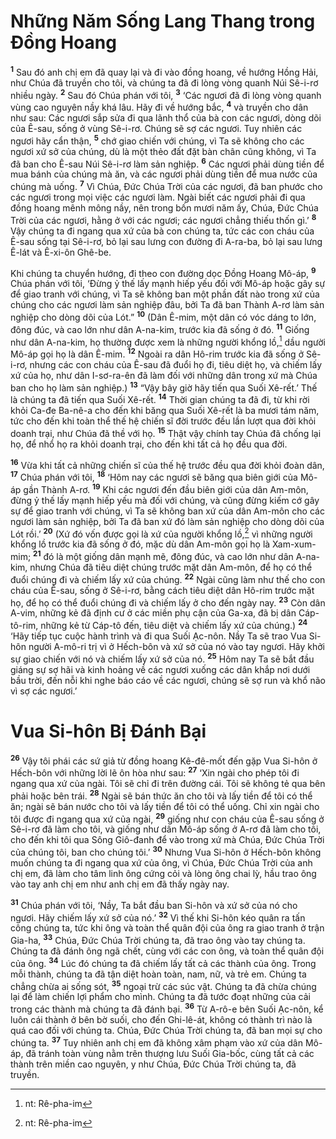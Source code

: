 # Những Năm Sống Lang Thang trong Ðồng Hoang
<sup><b>1</b></sup> Sau đó anh chị em đã quay lại và đi vào đồng hoang, về hướng Hồng Hải, như Chúa đã truyền cho tôi, và chúng ta đã đi lòng vòng quanh Núi Sê-i-rơ nhiều ngày. <sup><b>2</b></sup> Sau đó Chúa phán với tôi, <sup><b>3</b></sup> ‘Các ngươi đã đi lòng vòng quanh vùng cao nguyên nầy khá lâu. Hãy đi về hướng bắc, <sup><b>4</b></sup> và truyền cho dân như sau: Các ngươi sắp sửa đi qua lãnh thổ của bà con các ngươi, dòng dõi của Ê-sau, sống ở vùng Sê-i-rơ. Chúng sẽ sợ các ngươi. Tuy nhiên các ngươi hãy cẩn thận, <sup><b>5</b></sup> chớ giao chiến với chúng, vì Ta sẽ không cho các ngươi xứ sở của chúng, dù là một thẻo đất đặt bàn chân cũng không, vì Ta đã ban cho Ê-sau Núi Sê-i-rơ làm sản nghiệp. <sup><b>6</b></sup> Các ngươi phải dùng tiền để mua bánh của chúng mà ăn, và các ngươi phải dùng tiền để mua nước của chúng mà uống. <sup><b>7</b></sup> Vì Chúa, Ðức Chúa Trời của các ngươi, đã ban phước cho các ngươi trong mọi việc các ngươi làm. Ngài biết các ngươi phải đi qua đồng hoang mênh mông nầy, nên trong bốn mươi năm ấy, Chúa, Ðức Chúa Trời của các ngươi, hằng ở với các ngươi; các ngươi chẳng thiếu thốn gì.’ <sup><b>8</b></sup> Vậy chúng ta đi ngang qua xứ của bà con chúng ta, tức các con cháu của Ê-sau sống tại Sê-i-rơ, bỏ lại sau lưng con đường đi A-ra-ba, bỏ lại sau lưng Ê-lát và Ê-xi-ôn Ghê-be.

Khi chúng ta chuyển hướng, đi theo con đường dọc Ðồng Hoang Mô-áp, <sup><b>9</b></sup> Chúa phán với tôi, ‘Ðừng ỷ thế lấy mạnh hiếp yếu đối với Mô-áp hoặc gây sự để giao tranh với chúng, vì Ta sẽ không ban một phần đất nào trong xứ của chúng cho các ngươi làm sản nghiệp đâu, bởi Ta đã ban Thành A-rơ làm sản nghiệp cho dòng dõi của Lót.” <sup><b>10</b></sup> (Dân Ê-mim, một dân có vóc dáng to lớn, đông đúc, và cao lớn như dân A-na-kim, trước kia đã sống ở đó. <sup><b>11</b></sup> Giống như dân A-na-kim, họ thường được xem là những người khổng lồ,[^1] dầu người Mô-áp gọi họ là dân Ê-mim. <sup><b>12</b></sup> Ngoài ra dân Hô-rim trước kia đã sống ở Sê-i-rơ, nhưng các con cháu của Ê-sau đã đuổi họ đi, tiêu diệt họ, và chiếm lấy xứ của họ, như dân I-sơ-ra-ên đã làm đối với những dân trong xứ mà Chúa ban cho họ làm sản nghiệp.) <sup><b>13</b></sup> “Vậy bây giờ hãy tiến qua Suối Xê-rết.’ Thế là chúng ta đã tiến qua Suối Xê-rết. <sup><b>14</b></sup> Thời gian chúng ta đã đi, từ khi rời khỏi Ca-đe Ba-nê-a cho đến khi băng qua Suối Xê-rết là ba mươi tám năm, tức cho đến khi toàn thể thế hệ chiến sĩ đời trước đều lần lượt qua đời khỏi doanh trại, như Chúa đã thề với họ. <sup><b>15</b></sup> Thật vậy chính tay Chúa đã chống lại họ, để nhổ họ ra khỏi doanh trại, cho đến khi tất cả họ đều qua đời.

<sup><b>16</b></sup> Vừa khi tất cả những chiến sĩ của thế hệ trước đều qua đời khỏi đoàn dân, <sup><b>17</b></sup> Chúa phán với tôi, <sup><b>18</b></sup> ‘Hôm nay các ngươi sẽ băng qua biên giới của Mô-áp gần Thành A-rơ. <sup><b>19</b></sup> Khi các ngươi đến đầu biên giới của dân Am-môn, đừng ỷ thế lấy mạnh hiếp yếu mà đối với chúng, và cũng đừng kiếm cớ gây sự để giao tranh với chúng, vì Ta sẽ không ban xứ của dân Am-môn cho các ngươi làm sản nghiệp, bởi Ta đã ban xứ đó làm sản nghiệp cho dòng dõi của Lót rồi.’ <sup><b>20</b></sup> (Xứ đó vốn được gọi là xứ của người khổng lồ,[^2] vì những người khổng lồ trước kia đã sống ở đó, mặc dù dân Am-môn gọi họ là Xam-xum-mim; <sup><b>21</b></sup> đó là một giống dân mạnh mẽ, đông đúc, và cao lớn như dân A-na-kim, nhưng Chúa đã tiêu diệt chúng trước mặt dân Am-môn, để họ có thể đuổi chúng đi và chiếm lấy xứ của chúng. <sup><b>22</b></sup> Ngài cũng làm như thế cho con cháu của Ê-sau, sống ở Sê-i-rơ, bằng cách tiêu diệt dân Hô-rim trước mặt họ, để họ có thể đuổi chúng đi và chiếm lấy ở cho đến ngày nay. <sup><b>23</b></sup> Còn dân A-vim, những kẻ đã định cư ở các miền phụ cận của Ga-xa, đã bị dân Cáp-tô-rim, những kẻ từ Cáp-tô đến, tiêu diệt và chiếm lấy xứ của chúng.) <sup><b>24</b></sup> ‘Hãy tiếp tục cuộc hành trình và đi qua Suối Ạc-nôn. Nầy Ta sẽ trao Vua Si-hôn người A-mô-ri trị vì ở Hếch-bôn và xứ sở của nó vào tay ngươi. Hãy khởi sự giao chiến với nó và chiếm lấy xứ sở của nó. <sup><b>25</b></sup> Hôm nay Ta sẽ bắt đầu giáng sự sợ hãi và kinh hoảng về các ngươi xuống các dân khắp nơi dưới bầu trời, đến nỗi khi nghe báo cáo về các ngươi, chúng sẽ sợ run và khổ não vì sợ các ngươi.’

# Vua Si-hôn Bị Ðánh Bại
<sup><b>26</b></sup> Vậy tôi phái các sứ giả từ đồng hoang Kê-đê-mốt đến gặp Vua Si-hôn ở Hếch-bôn với những lời lẽ ôn hòa như sau: <sup><b>27</b></sup> ‘Xin ngài cho phép tôi đi ngang qua xứ của ngài. Tôi sẽ chỉ đi trên đường cái. Tôi sẽ không tẻ qua bên phải hoặc bên trái. <sup><b>28</b></sup> Ngài sẽ bán thức ăn cho tôi và lấy tiền để tôi có thể ăn; ngài sẽ bán nước cho tôi và lấy tiền để tôi có thể uống. Chỉ xin ngài cho tôi được đi ngang qua xứ của ngài, <sup><b>29</b></sup> giống như con cháu của Ê-sau sống ở Sê-i-rơ đã làm cho tôi, và giống như dân Mô-áp sống ở A-rơ đã làm cho tôi, cho đến khi tôi qua Sông Giô-đanh để vào trong xứ mà Chúa, Ðức Chúa Trời của chúng tôi, ban cho chúng tôi.’ <sup><b>30</b></sup> Nhưng Vua Si-hôn ở Hếch-bôn không muốn chúng ta đi ngang qua xứ của ông, vì Chúa, Ðức Chúa Trời của anh chị em, đã làm cho tâm linh ông cứng cỏi và lòng ông chai lỳ, hầu trao ông vào tay anh chị em như anh chị em đã thấy ngày nay.

<sup><b>31</b></sup> Chúa phán với tôi, ‘Nầy, Ta bắt đầu ban Si-hôn và xứ sở của nó cho ngươi. Hãy chiếm lấy xứ sở của nó.’ <sup><b>32</b></sup> Vì thế khi Si-hôn kéo quân ra tấn công chúng ta, tức khi ông và toàn thể quân đội của ông ra giao tranh ở trận Gia-ha, <sup><b>33</b></sup> Chúa, Ðức Chúa Trời chúng ta, đã trao ông vào tay chúng ta. Chúng ta đã đánh ông ngã chết, cùng với các con ông, và toàn thể quân đội của ông. <sup><b>34</b></sup> Lúc đó chúng ta đã chiếm lấy tất cả các thành của ông. Trong mỗi thành, chúng ta đã tận diệt hoàn toàn, nam, nữ, và trẻ em. Chúng ta chẳng chừa ai sống sót, <sup><b>35</b></sup> ngoại trừ các súc vật. Chúng ta đã chừa chúng lại để làm chiến lợi phẩm cho mình. Chúng ta đã tước đoạt những của cải trong các thành mà chúng ta đã đánh bại. <sup><b>36</b></sup> Từ A-rô-e bên Suối Ạc-nôn, kể luôn cái thành ở bên bờ suối, cho đến Ghi-lê-át, không có thành trì nào là quá cao đối với chúng ta. Chúa, Ðức Chúa Trời chúng ta, đã ban mọi sự cho chúng ta. <sup><b>37</b></sup> Tuy nhiên anh chị em đã không xâm phạm vào xứ của dân Mô-áp, đã tránh toàn vùng nằm trên thượng lưu Suối Gia-bốc, cùng tất cả các thành trên miền cao nguyên, y như Chúa, Ðức Chúa Trời chúng ta, đã truyền.

[^1]: nt: Rê-pha-im
[^2]: nt: Rê-pha-im

